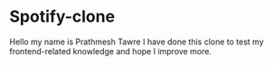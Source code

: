# Spotify-clone
Hello my name is Prathmesh Tawre I have done this clone to test my frontend-related knowledge and hope I improve more.
